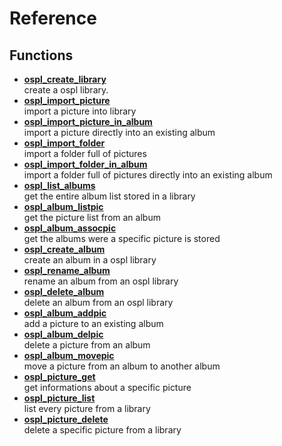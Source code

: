 # Reference
## Functions
- **[ospl_create_library]()**  
	create a ospl library.
- **[ospl_import_picture]()**  
	import a picture into library
- **[ospl_import_picture_in_album]()**  
	import a picture directly into an existing album
- **[ospl_import_folder]()**  
	import a folder full of pictures
- **[ospl_import_folder_in_album]()**  
	import a folder full of pictures directly into an existing album
- **[ospl_list_albums]()**  
	get the entire album list stored in a library
- **[ospl_album_listpic]()**  
	get the picture list from an album
- **[ospl_album_assocpic]()**  
	get the albums were a specific picture is stored
- **[ospl_create_album]()**  
	create an album in a ospl library
- **[ospl_rename_album]()**  
	rename an album from an ospl library
- **[ospl_delete_album]()**  
	delete an album from an ospl library
- **[ospl_album_addpic]()**  
	add a picture to an existing album
- **[ospl_album_delpic]()**  
	delete a picture from an album
- **[ospl_album_movepic]()**  
	move a picture from an album to another album
- **[ospl_picture_get]()**  
	get informations about a specific picture
- **[ospl_picture_list]()**  
	list every picture from a library
- **[ospl_picture_delete]()**  
	delete a specific picture from a library
